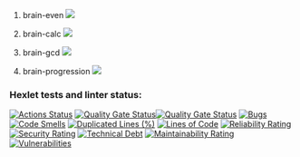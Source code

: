 1. brain-even
<a href="https://asciinema.org/a/cbMqNizrkty0PrZWNUJhIc1kD" target="_blank"><img src="https://asciinema.org/a/cbMqNizrkty0PrZWNUJhIc1kD.svg" /></a>

2. brain-calc
<a href="https://asciinema.org/a/kpSZUjE4ELVoRxDLRV53SeEzX" target="_blank"><img src="https://asciinema.org/a/kpSZUjE4ELVoRxDLRV53SeEzX.svg" /></a>

3. brain-gcd
<a href="https://asciinema.org/a/t3AOIv7XSw3rydIwoKeMChu2d" target="_blank"><img src="https://asciinema.org/a/t3AOIv7XSw3rydIwoKeMChu2d.svg" /></a>

4. brain-progression
<a href="https://asciinema.org/a/0Jdd8s2GoqiYSdrmd0X2fOfgn" target="_blank"><img src="https://asciinema.org/a/0Jdd8s2GoqiYSdrmd0X2fOfgn.svg" /></a>

### Hexlet tests and linter status:
[![Actions Status](https://github.com/Morphius-IG/python-project-49/actions/workflows/hexlet-check.yml/badge.svg)](https://github.com/Morphius-IG/python-project-49/actions)
[![Quality Gate Status](https://sonarcloud.io/api/project_badges/measure?project=Morphius-IG_python-project-49&metric=alert_status)](https://sonarcloud.io/summary/new_code?id=Morphius-IG_python-project-49)[![Quality Gate Status](https://sonarcloud.io/api/project_badges/measure?project=Morphius-IG_python-project-49&metric=alert_status)](https://sonarcloud.io/summary/new_code?id=Morphius-IG_python-project-49)
[![Bugs](https://sonarcloud.io/api/project_badges/measure?project=Morphius-IG_python-project-49&metric=bugs)](https://sonarcloud.io/summary/new_code?id=Morphius-IG_python-project-49)
[![Code Smells](https://sonarcloud.io/api/project_badges/measure?project=Morphius-IG_python-project-49&metric=code_smells)](https://sonarcloud.io/summary/new_code?id=Morphius-IG_python-project-49)
[![Duplicated Lines (%)](https://sonarcloud.io/api/project_badges/measure?project=Morphius-IG_python-project-49&metric=duplicated_lines_density)](https://sonarcloud.io/summary/new_code?id=Morphius-IG_python-project-49)
[![Lines of Code](https://sonarcloud.io/api/project_badges/measure?project=Morphius-IG_python-project-49&metric=ncloc)](https://sonarcloud.io/summary/new_code?id=Morphius-IG_python-project-49)
[![Reliability Rating](https://sonarcloud.io/api/project_badges/measure?project=Morphius-IG_python-project-49&metric=reliability_rating)](https://sonarcloud.io/summary/new_code?id=Morphius-IG_python-project-49)
[![Security Rating](https://sonarcloud.io/api/project_badges/measure?project=Morphius-IG_python-project-49&metric=security_rating)](https://sonarcloud.io/summary/new_code?id=Morphius-IG_python-project-49)
[![Technical Debt](https://sonarcloud.io/api/project_badges/measure?project=Morphius-IG_python-project-49&metric=sqale_index)](https://sonarcloud.io/summary/new_code?id=Morphius-IG_python-project-49)
[![Maintainability Rating](https://sonarcloud.io/api/project_badges/measure?project=Morphius-IG_python-project-49&metric=sqale_rating)](https://sonarcloud.io/summary/new_code?id=Morphius-IG_python-project-49)
[![Vulnerabilities](https://sonarcloud.io/api/project_badges/measure?project=Morphius-IG_python-project-49&metric=vulnerabilities)](https://sonarcloud.io/summary/new_code?id=Morphius-IG_python-project-49)

